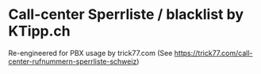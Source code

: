 # Call-center Sperrliste / blacklist by KTipp.ch

Re-engineered for PBX usage by trick77.com (See https://trick77.com/call-center-rufnummern-sperrliste-schweiz)
